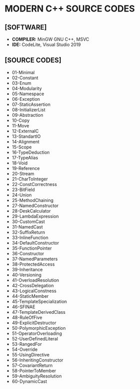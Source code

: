 # **MODERN C++ SOURCE CODES**

## [SOFTWARE]
- **COMPILER:** MinGW GNU C++, MSVC
- **IDE:** CodeLite, Visual Studio 2019

## [SOURCE CODES]
- 01-Minimal
- 02-Constant
- 03-Enum
- 04-Modularity
- 05-Namespace
- 06-Exception
- 07-StaticAssertion
- 08-InitializerList
- 09-Abstraction
- 10-Copy
- 11-Move
- 12-ExternalC
- 13-StandartIO
- 14-Alignment
- 15-Scope
- 16-TypeDeduction
- 17-TypeAlias
- 18-Void
- 19-Reference
- 20-Stream
- 21-CharToInteger
- 22-ConstCorrectness
- 23-BitField
- 24-Union
- 25-MethodChaining
- 27-NamedConstructor
- 28-DeskCalculator
- 29-LambdaExpression
- 30-CustomCast
- 31-NamedCast
- 32-SuffixReturn
- 33-InlineFunction
- 34-DefaultConstructor
- 35-FunctionPointer
- 36-Constructor
- 37-NamedParameters
- 38-ProtectedAccess
- 39-Inheritance
- 40-Versioning
- 41-OverloadResolution
- 42-CrossDelegation
- 43-LogicalConstness
- 44-StaticMember
- 45-TemplateSpecialization
- 46-SFINAE
- 47-TemplateDerivedClass
- 48-RuleOfFive
- 49-ExplicitDestructor
- 50-PolymorphicException
- 51-OperatorOverloading
- 52-UserDefinedLiteral
- 53-RangedFor
- 54-Override
- 55-UsingDirective
- 56-InheritingConstructor
- 57-CovariantReturn
- 58-PointerToMember
- 59-AmbiguityResolution
- 60-DynamicCast
